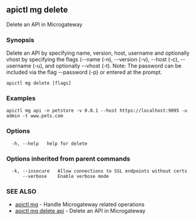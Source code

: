 ## apictl mg delete

Delete an API in Microgateway

### Synopsis

Delete an API by specifying name, version, host, username 
and optionally vhost by specifying the flags (--name (-n), --version (-v), --host (-c), 
--username (-u), and optionally --vhost (-t). Note: The password can be included 
via the flag --password (-p) or entered at the prompt.

```
apictl mg delete [flags]
```

### Examples

```
apictl mg api -n petstore -v 0.0.1 --host https://localhost:9095 -u admin -t www.pets.com
```

### Options

```
  -h, --help   help for delete
```

### Options inherited from parent commands

```
  -k, --insecure   Allow connections to SSL endpoints without certs
      --verbose    Enable verbose mode
```

### SEE ALSO

* [apictl mg](apictl_mg.md)	 - Handle Microgateway related operations
* [apictl mg delete api](apictl_mg_delete_api.md)	 - Delete an API in Microgateway


